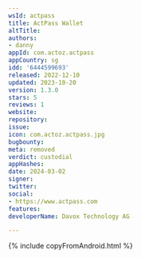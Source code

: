 ```yaml
---
wsId: actpass
title: ActPass Wallet
altTitle: 
authors:
- danny
appId: com.actoz.actpass
appCountry: sg
idd: '6444599693'
released: 2022-12-10
updated: 2023-10-20
version: 1.3.0
stars: 5
reviews: 1
website: 
repository: 
issue: 
icon: com.actoz.actpass.jpg
bugbounty: 
meta: removed
verdict: custodial
appHashes: 
date: 2024-03-02
signer: 
twitter: 
social:
- https://www.actpass.com
features: 
developerName: Davox Technology AG

---
```


{% include copyFromAndroid.html %}
